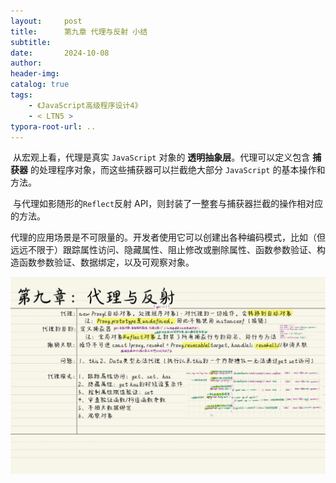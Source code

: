 ```yaml
---
layout:     post
title:      第九章 代理与反射 小结
subtitle:  
date:       2024-10-08
author:     
header-img: 
catalog: true
tags:
    - 《JavaScript高级程序设计4》
    - < LTN5 >
typora-root-url: ..
---
```


​	从宏观上看，代理是真实 `JavaScript` 对象的 **透明抽象层**。代理可以定义包含 **捕获器** 的处理程序对象，而这些捕获器可以拦截绝大部分 `JavaScript` 的基本操作和方法。

​	与代理如影随形的`Reflect`反射 API，则封装了一整套与捕获器拦截的操作相对应的方法。

​	代理的应用场景是不可限量的。开发者使用它可以创建出各种编码模式，比如（但远远不限于）跟踪属性访问、隐藏属性、阻止修改或删除属性、函数参数验证、构造函数参数验证、数据绑定，以及可观察对象。

![《红宝书》-24](/../img/assets_2023/《红宝书》-24.jpg)
